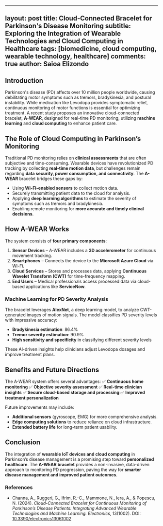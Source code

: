  ---
layout: post
title: Cloud-Connected Bracelet for Parkinson's Disease Monitoring
subtitle: Exploring the Integration of Wearable Technologies and Cloud Computing in Healthcare
tags: [biomedicine, cloud computing, wearable technology, healthcare]
comments: true
author: Saioa Elizondo
---

## Introduction
Parkinson's disease (PD) affects over 10 million people worldwide, causing debilitating motor symptoms such as tremors, bradykinesia, and postural instability. While medication like Levodopa provides symptomatic relief, continuous monitoring of motor functions is essential for optimizing treatment. A recent study proposes an innovative cloud-connected bracelet, **A-WEAR**, designed for real-time PD monitoring, utilizing **machine learning** and **cloud computing** to enhance patient care.

## The Role of Cloud Computing in Parkinson’s Monitoring
Traditional PD monitoring relies on **clinical assessments** that are often subjective and time-consuming. Wearable devices have revolutionized PD tracking by collecting **real-time motion data**, but challenges remain regarding **data security, power consumption, and connectivity**. The **A-WEAR** bracelet bridges these gaps by:

- Using **Wi-Fi-enabled sensors** to collect motion data.
- Securely transmitting patient data to the cloud for analysis.
- Applying **deep learning algorithms** to estimate the severity of symptoms such as tremors and bradykinesia.
- Enabling remote monitoring for **more accurate and timely clinical decisions**.

## How A-WEAR Works
The system consists of **four primary components**:
1. **Sensor Devices** – A-WEAR includes a **3D accelerometer** for continuous movement tracking.
2. **Smartphones** – Connects the device to the **Microsoft Azure Cloud** via Wi-Fi.
3. **Cloud Services** – Stores and processes data, applying **Continuous Wavelet Transform (CWT)** for time-frequency mapping.
4. **End Users** – Medical professionals access processed data via cloud-based applications like **ServiceNow**.

### Machine Learning for PD Severity Analysis
The bracelet leverages **AlexNet**, a deep learning model, to analyze CWT-generated images of motion signals. The model classifies PD severity levels with impressive accuracy:
- **Bradykinesia estimation**: 86.4%
- **Tremor severity estimation**: 90.9%
- **High sensitivity and specificity** in classifying different severity levels

These AI-driven insights help clinicians adjust Levodopa dosages and improve treatment plans.

## Benefits and Future Directions
The A-WEAR system offers several advantages:
✅ **Continuous home monitoring**
✅ **Objective severity assessment**
✅ **Real-time clinician insights**
✅ **Secure cloud-based storage and processing**
✅ **Improved treatment personalization**

Future improvements may include:
- **Additional sensors** (gyroscope, EMG) for more comprehensive analysis.
- **Edge computing solutions** to reduce reliance on cloud infrastructure.
- **Extended battery life** for long-term patient usability.

## Conclusion
The integration of **wearable IoT devices and cloud computing** in Parkinson’s disease management is a promising step toward **personalized healthcare**. The **A-WEAR bracelet** provides a non-invasive, data-driven approach to monitoring PD progression, paving the way for **smarter disease management and improved patient outcomes**.

### References
- Channa, A., Ruggeri, G., Ifrim, R.-C., Mammone, N., Iera, A., & Popescu, N. (2024). *Cloud-Connected Bracelet for Continuous Monitoring of Parkinson’s Disease Patients: Integrating Advanced Wearable Technologies and Machine Learning.* *Electronics*, 13(1002). DOI: [10.3390/electronics13061002](https://doi.org/10.3390/electronics13061002)

